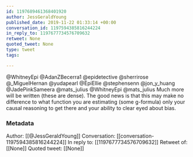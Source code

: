 ```yaml
---
id: 1197689461368401920
author: JessGeraldYoung
published_date: 2019-11-22 01:33:14 +00:00
conversation_id: 1197594385816244224
in_reply_to: 1197677734576709632
retweet: None
quoted_tweet: None
type: tweet
tags:

---
```


@WhitneyEpi @AdanZBecerra1 @epidetective @sherrirose @_MiguelHernan @yudapearl @EpiEllie @stephensenn @jon_y_huang @JadePinkSameera @mats_julius @WhitneyEpi @mats_julius Much more will be written (these are dense).  The good news is that this may make no difference to what function you are estimating (some g-formula) only your causal reasoning to get there and your ability to clear eyed about bias.

### Metadata

Author: [[@JessGeraldYoung]]
Conversation: [[conversation-1197594385816244224]]
In reply to: [[1197677734576709632]]
Retweet of: [[None]]
Quoted tweet: [[None]]
